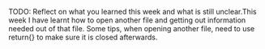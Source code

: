 TODO: Reflect on what you learned this week and what is still unclear.This week I have learnt how to open another file and getting out information needed out of that file. Some tips, when opening another file, need to use return{} to make sure it is closed afterwards.

